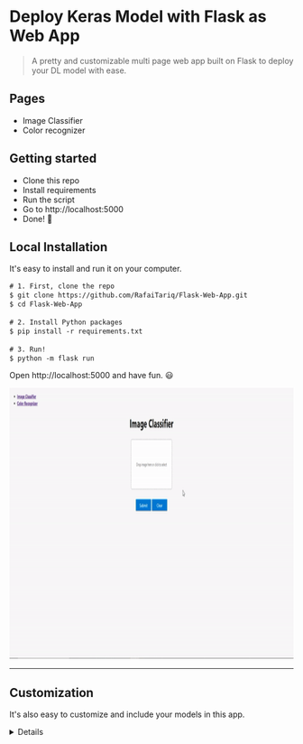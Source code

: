 # Deploy Keras Model with Flask as Web App 

> A pretty and customizable multi page web app built on Flask to deploy your DL model with ease. 



## Pages
- Image Classifier
- Color recognizer 



## Getting started

- Clone this repo 
- Install requirements
- Run the script
- Go to http://localhost:5000
- Done! :tada:



## Local Installation

It's easy to install and run it on your computer.

```shell
# 1. First, clone the repo
$ git clone https://github.com/RafaiTariq/Flask-Web-App.git
$ cd Flask-Web-App

# 2. Install Python packages
$ pip install -r requirements.txt

# 3. Run!
$ python -m flask run
```

Open http://localhost:5000 and have fun. :smiley:

<p align="center">
<img src="https://github.com/RafaiTariq/Flask-Web-App/blob/main/Media/Image%20Classifier%20gif.gif" height="480px" alt="">
  <!-- <img src="https://user-images.githubusercontent.com/5097752/71064959-3c34be80-213e-11ea-8e13-91800ca2d345.gif" height="480px" alt=""> -->
</p>

------------------

## Customization

It's also easy to customize and include your models in this app.

<details>
 <summary>Details</summary>

### Use your own model

Place your trained `.h5` file saved by `model.save()` under models directory.

### Use other pre-trained model

See [Keras applications](https://keras.io/applications/) for more available models such as DenseNet, MobilNet, NASNet, etc.

Check [this section](https://github.com/RafaiTariq/Flask-Web-App/blob/100b92ca0e2b192c003a4320c2cf11ec54e6c097/app.py#L30) in app.py.
